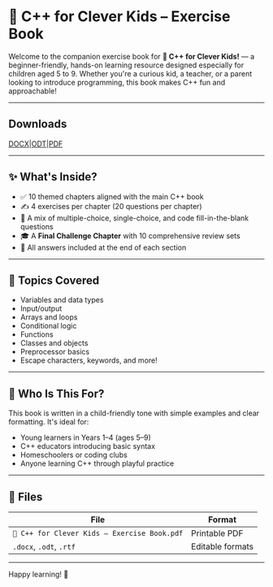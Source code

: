 # 📘 C++ for Clever Kids – Exercise Book

Welcome to the companion exercise book for **📘 C++ for Clever Kids!** — a beginner-friendly, hands-on learning resource designed especially for children aged 5 to 9. Whether you're a curious kid, a teacher, or a parent looking to introduce programming, this book makes C++ fun and approachable!

---

## Downloads

[DOCX](https://github.com/zimoshi/cpp-4-kids/raw/refs/heads/main/%F0%9F%93%98%20C++%20for%20Clever%20Kids%20%E2%80%93%20Exercise%20Book.docx)|[ODT](https://github.com/zimoshi/cpp-4-kids/raw/refs/heads/main/%F0%9F%93%98%20C++%20for%20Clever%20Kids%20%E2%80%93%20Exercise%20Book.odt)|[PDF](https://raw.githubusercontent.com/zimoshi/cpp-4-kids/c1c274ae27beeba9003588dc5172596296666c2d/C++forCleverKids–ExerciseBook.pdf?token=BESLOBEGESS4FWAQKTTFDMLIBLWFY)

---

## ✨ What's Inside?

- ✅ 10 themed chapters aligned with the main C++ book
- ✍️ 4 exercises per chapter (20 questions per chapter)
- 🧩 A mix of multiple-choice, single-choice, and code fill-in-the-blank questions
- 🎓 A **Final Challenge Chapter** with 10 comprehensive review sets
- 📌 All answers included at the end of each section

---

## 🧠 Topics Covered

- Variables and data types  
- Input/output  
- Arrays and loops  
- Conditional logic  
- Functions  
- Classes and objects  
- Preprocessor basics  
- Escape characters, keywords, and more!

---

## 🎯 Who Is This For?

This book is written in a child-friendly tone with simple examples and clear formatting. It's ideal for:
- Young learners in Years 1–4 (ages 5–9)
- C++ educators introducing basic syntax
- Homeschoolers or coding clubs
- Anyone learning C++ through playful practice

---

## 📁 Files

| File | Format |
|------|--------|
| `📘 C++ for Clever Kids – Exercise Book.pdf` | Printable PDF |
| `.docx`, `.odt`, `.rtf` | Editable formats |

---

Happy learning! 🌟
